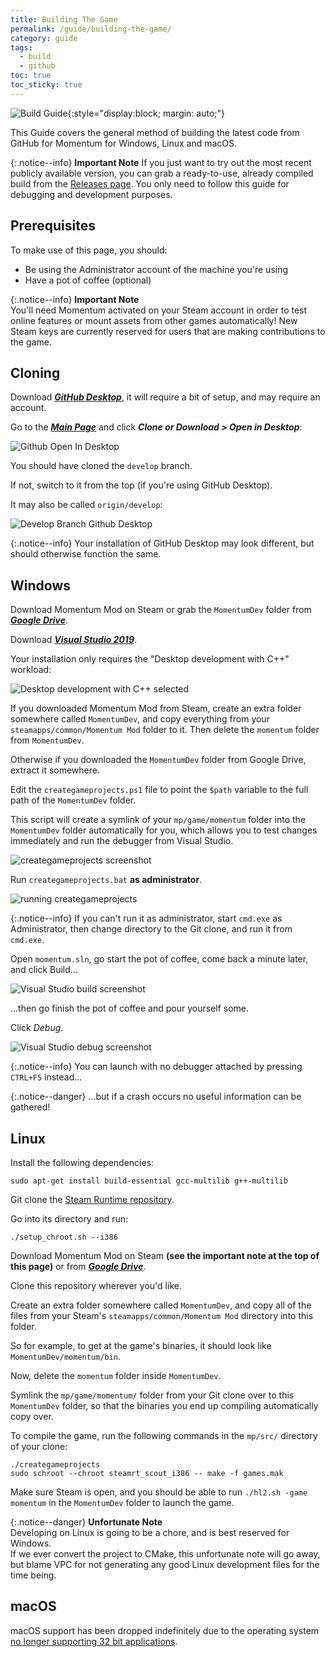 ```yaml
---
title: Building The Game
permalink: /guide/building-the-game/
category: guide
tags:
  - build
  - github
toc: true
toc_sticky: true
---
```

![Build Guide](/assets/images/guide_headers/guide_building_the_game.jpg){:style="display:block; margin: auto;"}

This Guide covers the general method of building the latest code from GitHub for Momentum for Windows, Linux and macOS.

{:.notice--info}
**Important Note**
If you just want to try out the most recent publicly available version, you can grab a ready-to-use, already compiled build from the [Releases page](https://github.com/momentum-mod/game/releases/tag/0.8.7-public-eval). You only need to follow this guide for debugging and development purposes.

## Prerequisites
To make use of this page, you should:  
- Be using the Administrator account of the machine you're using
- Have a pot of coffee (optional)

{:.notice--info}
**Important Note**  
You'll need Momentum activated on your Steam account in order to test online features or mount assets from other games automatically!
New Steam keys are currently reserved for users that are making contributions to the game.

## Cloning

Download [***GitHub Desktop***](https://desktop.github.com/), it will require a bit of setup, and may require an account.

Go to the [***Main Page***](https://github.com/momentum-mod/game) and click ***Clone or Download > Open in Desktop***:  

![Github Open In Desktop](/assets/images/build_guide/build0.png)

You should have cloned the `develop` branch.  

If not, switch to it from the top (if you're using GitHub Desktop).  

It may also be called `origin/develop`:  

![Develop Branch Github Desktop](/assets/images/build_guide/build1.png)

{:.notice--info}
Your installation of GitHub Desktop may look different, but should otherwise function the same.

## Windows
Download Momentum Mod on Steam or grab the `MomentumDev` folder from [***Google Drive***](https://drive.google.com/file/d/1HD1Mh8JrCBqP2sh8WJCpfybJGI4BPcZ4/view?usp=sharing).

Download [***Visual Studio 2019***](https://visualstudio.microsoft.com/thank-you-downloading-visual-studio/?sku=Community&rel=16).

Your installation only requires the "Desktop development with C++" workload:

![Desktop development with C++ selected](/assets/images/build_guide/build_desktop_c++.png)

If you downloaded Momentum Mod from Steam, create an extra folder somewhere called `MomentumDev`, and copy everything from your `steamapps/common/Momentum Mod` folder to it. Then delete the `momentum` folder from `MomentumDev`.

Otherwise if you downloaded the `MomentumDev` folder from Google Drive, extract it somewhere.

Edit the `creategameprojects.ps1` file to point the `$path` variable to the full path of the `MomentumDev` folder.  

This script will create a symlink of your `mp/game/momentum` folder into the `MomentumDev` folder automatically for you, which allows you to test changes immediately and run the debugger from Visual Studio.

![creategameprojects screenshot](/assets/images/build_guide/build2.png)

Run `creategameprojects.bat` **as administrator**.

![running creategameprojects](/assets/images/build_guide/build3.png)

{:.notice--info}
If you can't run it as administrator, start `cmd.exe` as Administrator, then change directory to the Git clone, and run it from `cmd.exe`.

Open `momentum.sln`, go start the pot of coffee, come back a minute later, and click Build...  

![Visual Studio build screenshot](/assets/images/build_guide/build4.png)

...then go finish the pot of coffee and pour yourself some.

Click *Debug*.  

![Visual Studio debug screenshot](/assets/images/build_guide/build5.png)

{:.notice--info}
You can launch with no debugger attached by pressing `CTRL+F5` instead...

{:.notice--danger}
...but if a crash occurs no useful information can be gathered!

## Linux
Install the following dependencies:
```
sudo apt-get install build-essential gcc-multilib g++-multilib
```

Git clone the [Steam Runtime repository](https://github.com/ValveSoftware/steam-runtime).

Go into its directory and run: 
```
./setup_chroot.sh --i386
```

Download Momentum Mod on Steam **(see the important note at the top of this page)** or from [***Google Drive***](https://drive.google.com/file/d/1tF7Bh6tp3YjaFj2PxybMoPnsavRKAJRK/view).

Clone this repository wherever you'd like.

Create an extra folder somewhere called `MomentumDev`, and copy all of the files from your Steam's `steamapps/common/Momentum Mod` directory into this folder.  

So for example, to get at the game's binaries, it should look like `MomentumDev/momentum/bin`. 

Now, delete the `momentum` folder inside `MomentumDev`.

Symlink the `mp/game/momentum/` folder from your Git clone over to this `MomentumDev` folder, so that the binaries you end up compiling automatically copy over.  

To compile the game, run the following commands in the `mp/src/` directory of your clone:
```
./creategameprojects  
sudo schroot --chroot steamrt_scout_i386 -- make -f games.mak
```

Make sure Steam is open, and you should be able to run `./hl2.sh -game momentum` in the `MomentumDev` folder to launch the game.

{:.notice--danger}
**Unfortunate Note**  
Developing on Linux is going to be a chore, and is best reserved for Windows.  
If we ever convert the project to CMake, this unfortunate note will go away, but blame VPC for not generating any good Linux development files for the time being.


## macOS
  
macOS support has been dropped indefinitely due to the operating system [no longer supporting 32 bit applications](https://support.apple.com/en-ca/HT208436).
 
